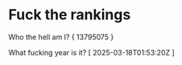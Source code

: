 # Fuck the rankings

Who the hell am I?
{ 13795075 }

What fucking year is it?
[ 2025-03-18T01:53:20Z ]
